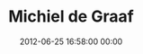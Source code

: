 ---
title: "Michiel de Graaf"
date: 2012-06-25 16:58:00 00:00
permalink: /michieldegraaf
twitter: ""
likes: [310,66,39,771,67,252,16,33]
id: 1107
gravatar: "http://www.gravatar.com/avatar/d015197b793793b2c7f8d1e63421698b"
---